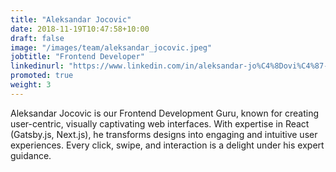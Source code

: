 ```yaml
---
title: "Aleksandar Jocovic"
date: 2018-11-19T10:47:58+10:00
draft: false
image: "/images/team/aleksandar_jocovic.jpeg"
jobtitle: "Frontend Developer"
linkedinurl: "https://www.linkedin.com/in/aleksandar-jo%C4%8Dovi%C4%87-a402141a8/"
promoted: true
weight: 3
---
```


Aleksandar Jocovic is our Frontend Development Guru, known for creating user-centric, visually captivating web interfaces. With expertise in React (Gatsby.js, Next.js), he transforms designs into engaging and intuitive user experiences. Every click, swipe, and interaction is a delight under his expert guidance.
